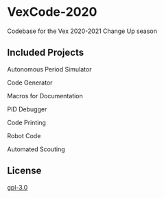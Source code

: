 # VexCode-2020
Codebase for the Vex 2020-2021 Change Up season
## Included Projects
Autonomous Period Simulator

Code Generator

Macros for Documentation

PID Debugger

Code Printing

Robot Code

Automated Scouting

## License
[gpl-3.0](https://opensource.org/licenses/lgpl-3.0.html)
